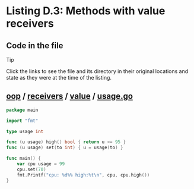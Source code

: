 # Listing D.3: Methods with value receivers

## Code in the file

> [!TIP]
> Click the links to see the file and its directory in their original locations and state as they were at the time of the listing.

## [oop](https://github.com/inancgumus/gobyexample/blob/5d02b998d09afe318a66491d48737b2078fa9112/oop) / [receivers](https://github.com/inancgumus/gobyexample/blob/5d02b998d09afe318a66491d48737b2078fa9112/oop/receivers) / [value](https://github.com/inancgumus/gobyexample/blob/5d02b998d09afe318a66491d48737b2078fa9112/oop/receivers/value) / [usage.go](https://github.com/inancgumus/gobyexample/blob/5d02b998d09afe318a66491d48737b2078fa9112/oop/receivers/value/usage.go)

```go
package main

import "fmt"

type usage int

func (u usage) high() bool { return u >= 95 }
func (u usage) set(to int) { u = usage(to) }

func main() {
	var cpu usage = 99
	cpu.set(70)
	fmt.Printf("cpu: %d%% high:%t\n", cpu, cpu.high())
}
```

